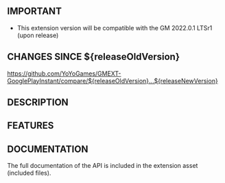 ## IMPORTANT

- This extension version will be compatible with the GM 2022.0.1 LTSr1 (upon release)

## CHANGES SINCE ${releaseOldVersion}

https://github.com/YoYoGames/GMEXT-GooglePlayInstant/compare/${releaseOldVersion}...${releaseNewVersion}

## DESCRIPTION


## FEATURES


## DOCUMENTATION

The full documentation of the API is included in the extension asset (included files).